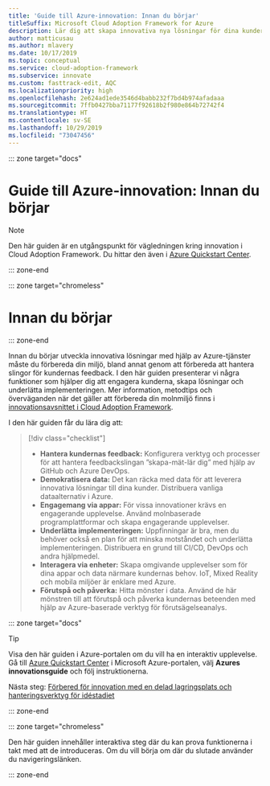 ```yaml
---
title: 'Guide till Azure-innovation: Innan du börjar'
titleSuffix: Microsoft Cloud Adoption Framework for Azure
description: Lär dig att skapa innovativa nya lösningar för dina kunder med hjälp av Azure.
author: matticusau
ms.author: mlavery
ms.date: 10/17/2019
ms.topic: conceptual
ms.service: cloud-adoption-framework
ms.subservice: innovate
ms.custom: fasttrack-edit, AQC
ms.localizationpriority: high
ms.openlocfilehash: 2e624ad1ede3546d4babb232f7bd4b974afadaaa
ms.sourcegitcommit: 7ffb0427bba71177f92618b2f980e864b72742f4
ms.translationtype: HT
ms.contentlocale: sv-SE
ms.lasthandoff: 10/29/2019
ms.locfileid: "73047456"
---
```

::: zone target="docs"

# <a name="azure-innovation-guide-before-you-start"></a>Guide till Azure-innovation: Innan du börjar

> [!NOTE]
> Den här guiden är en utgångspunkt för vägledningen kring innovation i Cloud Adoption Framework. Du hittar den även i [Azure Quickstart Center](https://portal.azure.com/?feature.quickstart=true#blade/Microsoft_Azure_Resources/QuickstartCenterBlade).

::: zone-end

::: zone target="chromeless"

# <a name="before-you-start"></a>Innan du börjar

::: zone-end

Innan du börjar utveckla innovativa lösningar med hjälp av Azure-tjänster måste du förbereda din miljö, bland annat genom att förbereda att hantera slingor för kundernas feedback. I den här guiden presenterar vi några funktioner som hjälper dig att engagera kunderna, skapa lösningar och underlätta implementeringen. Mer information, metodtips och överväganden när det gäller att förbereda din molnmiljö finns i [innovationsavsnittet i Cloud Adoption Framework](../index.md).

I den här guiden får du lära dig att:

> [!div class="checklist"]
>
> - **Hantera kundernas feedback:** Konfigurera verktyg och processer för att hantera feedbackslingan ”skapa-mät-lär dig” med hjälp av GitHub och Azure DevOps.
> - **Demokratisera data:** Det kan räcka med data för att leverera innovativa lösningar till dina kunder. Distribuera vanliga dataalternativ i Azure.
> - **Engagemang via appar:** För vissa innovationer krävs en engagerande upplevelse. Använd molnbaserade programplattformar och skapa engagerande upplevelser.
> - **Underlätta implementeringen:** Uppfinningar är bra, men du behöver också en plan för att minska motståndet och underlätta implementeringen. Distribuera en grund till CI/CD, DevOps och andra hjälpmedel.
> - **Interagera via enheter:** Skapa omgivande upplevelser som för dina appar och data närmare kundernas behov. IoT, Mixed Reality och mobila miljöer är enklare med Azure.
> - **Förutspå och påverka:** Hitta mönster i data. Använd de här mönstren till att förutspå och påverka kundernas beteenden med hjälp av Azure-baserade verktyg för förutsägelseanalys.

::: zone target="docs"

> [!TIP]
> Visa den här guiden i Azure-portalen om du vill ha en interaktiv upplevelse. Gå till [Azure Quickstart Center](https://portal.azure.com/?feature.quickstart=true#blade/Microsoft_Azure_Resources/QuickstartCenterBlade) i Microsoft Azure-portalen, välj **Azures innovationsguide** och följ instruktionerna.

Nästa steg: [Förbered för innovation med en delad lagringsplats och hanteringsverktyg för idéstadiet](./adoption.md)

::: zone-end

::: zone target="chromeless"

Den här guiden innehåller interaktiva steg där du kan prova funktionerna i takt med att de introduceras. Om du vill börja om där du slutade använder du navigeringslänken.

::: zone-end
